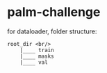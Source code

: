 # palm-challenge

for dataloader, folder structure: 

```
root_dir <br/>
	|____ train 
	|____ masks 
	|____ val 
```